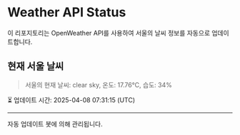
# Weather API Status

이 리포지토리는 OpenWeather API를 사용하여 서울의 날씨 정보를 자동으로 업데이트합니다.

## 현재 서울 날씨
> 서울의 현재 날씨: clear sky, 온도: 17.76°C, 습도: 34%

⏳ 업데이트 시간: 2025-04-08 07:31:15 (UTC)

---
자동 업데이트 봇에 의해 관리됩니다.
